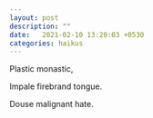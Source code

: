 ```yaml
---
layout: post
description: ""
date:   2021-02-10 13:20:03 +0530
categories: haikus
---
```

Plastic monastic,

Impale firebrand tongue.

Douse malignant hate.
